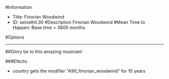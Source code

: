 #Information
 - Title: Finorian Woodwind
 - ID: seinathil.30
#Description
Finorian Woodwind
#Mean Time to Happen:
Base time = 3600 months

#Options

___
##Glory be to this amazing musician!

###Efects:<ul><li>country gets the modifier "A90_finorian_woodwind" for 10 years</li></ul>
